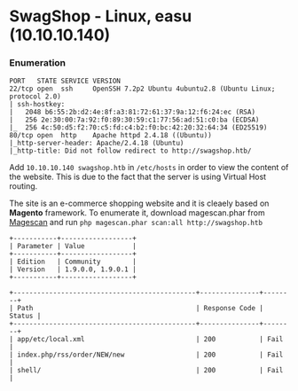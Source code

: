 # SwagShop - Linux, easu (10.10.10.140)

### Enumeration
```
PORT   STATE SERVICE VERSION
22/tcp open  ssh     OpenSSH 7.2p2 Ubuntu 4ubuntu2.8 (Ubuntu Linux; protocol 2.0)
| ssh-hostkey: 
|   2048 b6:55:2b:d2:4e:8f:a3:81:72:61:37:9a:12:f6:24:ec (RSA)
|   256 2e:30:00:7a:92:f0:89:30:59:c1:77:56:ad:51:c0:ba (ECDSA)
|_  256 4c:50:d5:f2:70:c5:fd:c4:b2:f0:bc:42:20:32:64:34 (ED25519)
80/tcp open  http    Apache httpd 2.4.18 ((Ubuntu))
|_http-server-header: Apache/2.4.18 (Ubuntu)
|_http-title: Did not follow redirect to http://swagshop.htb/
```

Add `10.10.10.140 swagshop.htb` in `/etc/hosts` in order to view the content of the website.
This is due to the fact that the server is using Virtual Host routing.

The site is an e-commerce shopping website and it is cleaely based on **Magento** framework.
To enumerate it, download magescan.phar from [Magescan](https://github.com/steverobbins/magescan) and run `php magescan.phar scan:all http://swagshop.htb`
```
+-----------+------------------+
| Parameter | Value            |
+-----------+------------------+
| Edition   | Community        |
| Version   | 1.9.0.0, 1.9.0.1 |
+-----------+------------------+

+----------------------------------------------+---------------+--------+
| Path                                         | Response Code | Status |
+----------------------------------------------+---------------+--------+
| app/etc/local.xml                            | 200           | Fail   |
| index.php/rss/order/NEW/new                  | 200           | Fail   |
| shell/                                       | 200           | Fail   |
```
